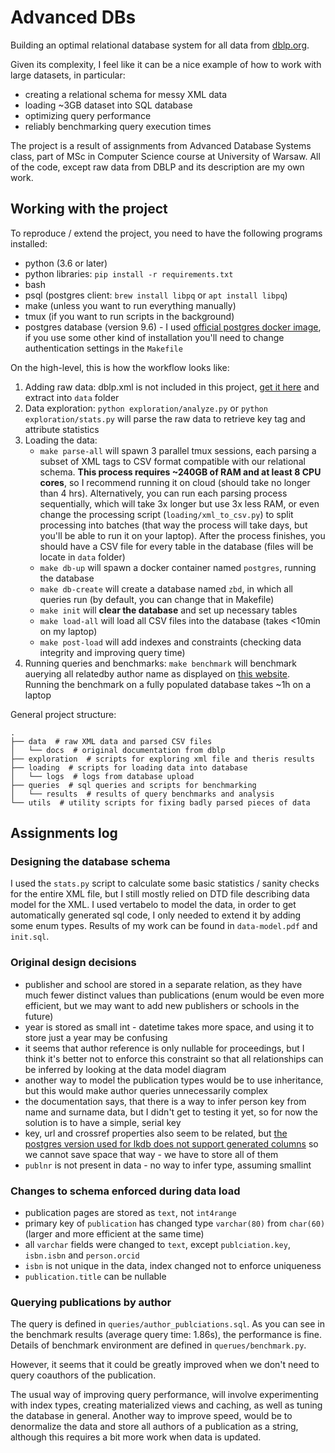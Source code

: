 # Advanced DBs

Building an optimal relational database system for all data from [dblp.org](https://dblp.org).

Given its complexity, I feel like it can be a nice example of how to work with large datasets, in particular:

-   creating a relational schema for messy XML data
-   loading ~3GB dataset into SQL database
-   optimizing query performance
-   reliably benchmarking query execution times

The project is a result of assignments from Advanced Database Systems class, part of MSc in Computer Science
course at University of Warsaw. All of the code, except raw data from DBLP and its description are my own work.


## Working with the project

To reproduce / extend the project, you need to have the following programs installed:

-   python (3.6 or later)
-   python libraries: `pip install -r requirements.txt`
-   bash
-   psql (postgres client: `brew install libpq` or `apt install libpq`)
-   make (unless you want to run everything manually)
-   tmux (if you want to run scripts in the background)
-   postgres database (version 9.6) - I used [official postgres docker image](https://hub.docker.com/_/postgres), 
    if you use some other kind of installation you'll need to change authentication settings in the `Makefile`

On the high-level, this is how the workflow looks like:

1.  Adding raw data: dblp.xml is not included in this project, [get it here](https://dblp.org/xml/)
    and extract into `data` folder
2.  Data exploration: `python exploration/analyze.py` or `python exploration/stats.py` will parse
    the raw data to retrieve key tag and attribute statistics
3.  Loading the data:
    -    `make parse-all` will spawn 3 parallel tmux sessions, each parsing a subset of XML tags to CSV format
        compatible with our relational schema. **This process requires ~240GB of RAM and at least 8 CPU cores**,
        so I recommend running it on cloud (should take no longer than 4 hrs). Alternatively, you can run each
        parsing process sequentially, which will take 3x longer but use 3x less RAM, or even change the processing
        script (`loading/xml_to_csv.py`) to split processing into batches (that way the process will take days,
        but you'll be able to run it on your laptop). After the process finishes, you should have a CSV file
        for every table in the database (files will be locate in `data` folder)
    -    `make db-up` will spawn a docker container named `postgres`, running the database
    -    `make db-create` will create a database named `zbd`, in which all queries run
        (by default, you can change that in Makefile)
    -    `make init` will **clear the database** and set up necessary tables
    -    `make load-all` will load all CSV files into the database (takes <10min on my laptop)
    -    `make post-load` will add indexes and constraints (checking data integrity and improving query time)
4.  Running queries and benchmarks: `make benchmark` will benchmark auerying all relatedby author name
    as displayed on [this website](https://dblp.uni-trier.de/pers/hd/d/Diks:Krzysztof). 
    Running the benchmark on a fully populated database takes ~1h on a laptop

General project structure:

```
.
├── data  # raw XML data and parsed CSV files 
│   └── docs  # original documentation from dblp
├── exploration  # scripts for exploring xml file and theris results
├── loading  # scripts for loading data into database
│   └── logs  # logs from database upload
├── queries  # sql queries and scripts for benchmarking
│   └── results  # results of query benchmarks and analysis
└── utils  # utility scripts for fixing badly parsed pieces of data
```


## Assignments log

### Designing the database schema

I used the `stats.py` script to calculate some basic statistics / sanity checks for the entire XML file,
but I still mostly relied on DTD file describing data model for the XML. I used vertabelo to model the data, 
in order to get automatically generated sql code, I only needed to extend it by
adding some enum types. Results of my work can be found in `data-model.pdf` and `init.sql`.


### Original design decisions

-   publisher and school are stored in a separate relation, as they have much fewer distinct values than publications
    (enum would be even more efficient, but we may want to add new publishers or schools in the future)
-   year is stored as small int - datetime takes more space, and using it to store just a year may be confusing
-   it seems that author reference is only nullable for proceedings, but I think it's better not to enforce this constraint
    so that all relationships can be inferred by looking at the data model diagram
-   another way to model the publication types would be to use inheritance, but this would make author queries
    unnecessarily complex
-   the documentation says, that there is a way to infer person key from name and surname data,
    but I didn't get to testing it yet, so for now the solution is to have a simple, serial key
-   key, url and crossref properties also seem to be related, but 
    [the postgres version used for lkdb does not support generated columns](https://stackoverflow.com/a/8250729)
    so we cannot save space that way - we have to store all of them
-   `publnr` is not present in data - no way to infer type, assuming smallint


### Changes to schema enforced during data load

-   publication pages are stored as `text`, not `int4range`
-   primary key of `publication` has changed type `varchar(80)` from `char(60)` (larger and more efficient at the same time)
-   all `varchar` fields were changed to `text`, except `publciation.key`, `isbn.isbn` and `person.orcid`
-   `isbn` is not unique in the data, index changed not to enforce uniqueness
-   `publication.title` can be nullable


### Querying publications by author

The query is defined in `queries/author_publciations.sql`. As you can see in the benchmark results
(average query time: 1.86s), the performance is fine. Details of benchmark environment are defined
in `querues/benchmark.py`.

However, it seems that it could be greatly improved when we don't need to query coauthors of the publication.

The usual way of improving query performance, will involve experimenting with index types, creating materialized views
and caching, as well as tuning the database in general. Another way to improve speed, would be to denormalize the data 
and store all authors of a publication as a string, although this requires a bit more work when data is updated.

